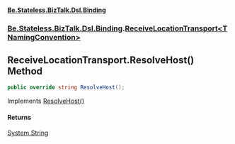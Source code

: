 #### [Be.Stateless.BizTalk.Dsl.Binding](README.md 'README')
### [Be.Stateless.BizTalk.Dsl.Binding](Be.Stateless.BizTalk.Dsl.Binding.md 'Be.Stateless.BizTalk.Dsl.Binding').[ReceiveLocationTransport&lt;TNamingConvention&gt;](ReceiveLocationTransport_TNamingConvention_.md 'Be.Stateless.BizTalk.Dsl.Binding.ReceiveLocationTransport<TNamingConvention>')

## ReceiveLocationTransport<TNamingConvention>.ResolveHost() Method

```csharp
public override string ResolveHost();
```

Implements [ResolveHost()](ISupportHostResolution.ResolveHost().md 'Be.Stateless.BizTalk.Dsl.Binding.Convention.ISupportHostResolution.ResolveHost()')

#### Returns
[System.String](https://docs.microsoft.com/en-us/dotnet/api/System.String 'System.String')